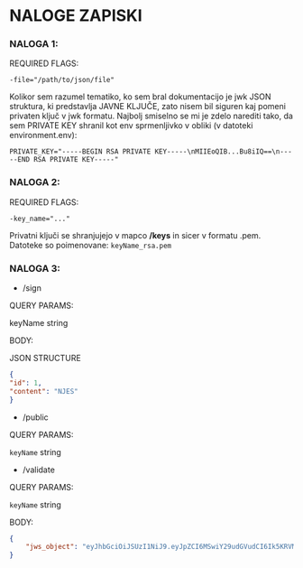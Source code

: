 # NALOGE ZAPISKI

### NALOGA 1:

REQUIRED FLAGS:

`-file="/path/to/json/file"`

Kolikor sem razumel tematiko, ko sem bral dokumentacijo je jwk JSON struktura, ki predstavlja JAVNE KLJUČE,
zato nisem bil siguren kaj pomeni privaten ključ v jwk formatu. Najbolj smiselno se mi je zdelo narediti tako, da sem PRIVATE KEY shranil kot env sprmenljivko v obliki (v datoteki environment.env):

`PRIVATE_KEY="-----BEGIN RSA PRIVATE KEY-----\nMIIEoQIB...Bu8iIQ==\n-----END RSA PRIVATE KEY-----"
`

### NALOGA 2:

REQUIRED FLAGS:

`-key_name="..."`

Privatni ključi se shranjujejo v mapco **/keys** in sicer v formatu .pem. Datoteke so poimenovane: `keyName_rsa.pem`

### NALOGA 3:

- /sign

QUERY PARAMS:

keyName string

BODY:

JSON STRUCTURE

```JSON
{
"id": 1,
"content": "NJES"
}
```

- /public

QUERY PARAMS:

`keyName` string

- /validate

QUERY PARAMS:

`keyName` string

BODY:

```JSON
{
    "jws_object": "eyJhbGciOiJSUzI1NiJ9.eyJpZCI6MSwiY29udGVudCI6Ik5KRVMifQ.gjt24zCaFWZcAiUuRQmC-D1Im2AviSqm-P58l7GR0dhGOIZeI9IuHQkwmcnKdhBTJq9B2ekhySI3Whxln1gfSglRyLQpcJu8I3R8J5xHmSXbIFdAhmi13Laa_ObMjwR6zJiflhRX0Sfu0YSyEnhn5LECjjJgpvFZ7w_zMMHubJJt5_oIlEfHcwKWFHsK32IEx5jBvU6fAA1u8icxmk3mix8K3B5vzW66UlowRo0baXovrNodGyHm6wZ-wz1Q_jBhEtxweuCmfOiXaoILNJdfFVqgr7Y2Nw64zP7Pcx7GOX-gVifcuAIdrG3Sy31Sg6Eya6FmaDVBQaCAzQNNo5Nx8A"
}
```
